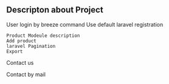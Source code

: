 Descripton about Project
---------------------------------
User login by breeze command 
Use default laravel registration
```
Product Modeule description 
Add product 
laravel Pagination 
Export
```
Contact us

Contact by mail
